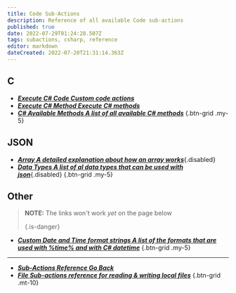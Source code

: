 ```yaml
---
title: Code Sub-Actions
description: Reference of all available Code sub-actions
published: true
date: 2022-07-29T01:24:28.507Z
tags: subactions, csharp, reference
editor: markdown
dateCreated: 2022-07-20T21:31:14.363Z
---
```


## C

- [<i class="mdi mdi-language-csharp primary--text"></i>***Execute C# Code ***Custom code actions******](/en/Sub-Actions/Code/Execute-CSharp-Code)
- [<i class="mdi mdi-language-csharp primary--text"></i>***Execute C# Method ***Execute C# methods******](/en/Sub-Actions/Code/Execute-CSharp-Method)
- [<i class="mdi mdi-language-csharp primary--text"></i> ***C# Available Methods ***A list of all available C# methods******](/en/Sub-Actions/Code/Execute-CSharp-Code/Available-Methods)
{.btn-grid .my-5}

## JSON

- [<i class="mdi mdi-code-array primary--text"></i>***Array ***A detailed explanation about how an array works******](/en/Sub-Actions/Code/JSON/Array ""){.disabled}
- [<i class="mdi mdi-database primary--text"></i> ***Data Types ***A list of al data types that can be used with json******](/en/Sub-Actions/Code/JSON/Data-Types ""){.disabled}
{.btn-grid .my-5}

## Other
> **NOTE:** The links won't work *yet* on the page below 
> 
> {.is-danger}
- [<i class="mdi mdi-clock primary--text"></i>***Custom Date and Time format strings ***A list of the formats that are used with %time% and with C# datetime******](/en/Sub-Actions/Code/Other/DateTime)
{.btn-grid .my-5}

---

- [<i class="mdi mdi-chevron-left"></i>***Sub-Actions Reference ***Go Back******](/en/Sub-Actions)
- [<i class="mdi mdi-file-code primary--text"></i> ***File ***Sub-actions reference for reading & writing local files******](/en/Sub-Actions/File)
{.btn-grid .mt-10}